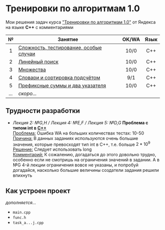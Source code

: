 # Тренировки по алгоритмам 1.0
Мои решения задач курса ["Тренировки по алгоритмам 1.0"](https://yandex.ru/yaintern/algorithm-training_1) от Яндекса на языке **C++** с комментариями

| № | Занятие | OK/WA | Язык |
| :-: | - | :-: | :-: |
| 1 | [Сложность, тестирование, особые случаи](/1_complexity/) | 10/0 | C++ | 
| 2 | [Линейный поиск](/2_linear%20search/) | 10/0 | C++ | 
| 3 | [Множества](/3_set/) | 10/0 | C++ | 
| 4 | [Словари и сортировка подсчётом](/4_dictionaries/) | 9/1 | C++ |
| 5 | [Префиксные суммы и два указателя](/5_prefix%20sum/) | 10/0 | C++ |
| *...* | *скоро...* | | |

## Трудности разработки
- *Лекция 2: №G,H / Лекция 4: №E,F / Лекция 5: №D,G* **Проблема с типом int в [C++](https://www.youtube.com/shorts/yV0heEXVKjY)**\
<ins>Проблема:</ins> Ошибка WA на больших количествах тестах: 10-50\
<ins>Причина:</ins> В данных заданиях используются очень большие значения, которые превосходят тип int в C++, т.е. больше $2*10^9$\
<ins>Решение:</ins> Следует использовать long\
<ins>Комментарий:</ins> К сожалению, догадаться до этого довольно трудно, особенно если не смотришь на ограничения значений в задании. А в №G 4-й лекции ограничения вовсе не указаны, и попробуй догадайся, насколько большие величины создатели задания решили впихнуть

## Как устроен проект
*дополняется...*
- `main.cpp`
- `func.h`
- `task_a...j.cpp`
